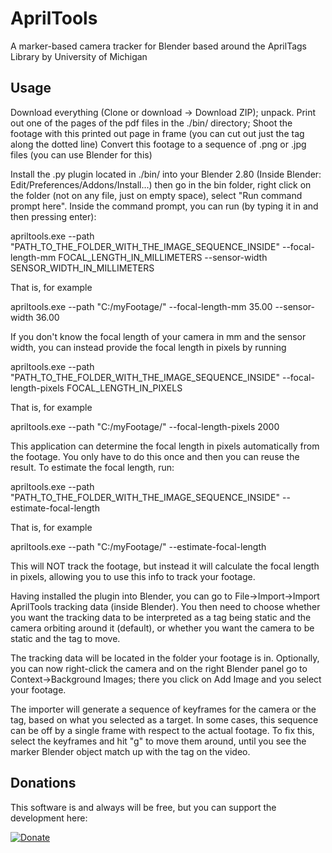 # AprilTools
A marker-based camera tracker for Blender based around the AprilTags Library by University of Michigan

## Usage
Download everything (Clone or download -> Download ZIP); unpack.
Print out one of the pages of the pdf files in the ./bin/ directory;
Shoot the footage with this printed out page in frame (you can cut out just the tag along the dotted line)
Convert this footage to a sequence of .png or .jpg files (you can use Blender for this)

  Install the .py plugin located in ./bin/ into your Blender 2.80 (Inside Blender: Edit/Preferences/Addons/Install...) then go in the bin folder, right click on the folder (not on any file, just on empty space), select "Run command prompt here". Inside the command prompt, you can run (by typing it in and then pressing enter):

apriltools.exe --path "PATH_TO_THE_FOLDER_WITH_THE_IMAGE_SEQUENCE_INSIDE" --focal-length-mm FOCAL_LENGTH_IN_MILLIMETERS --sensor-width SENSOR_WIDTH_IN_MILLIMETERS

That is, for example

apriltools.exe --path "C:/myFootage/" --focal-length-mm 35.00 --sensor-width 36.00

If you don't know the focal length of your camera in mm and the sensor width, you can instead provide the focal length in pixels by running

apriltools.exe --path "PATH_TO_THE_FOLDER_WITH_THE_IMAGE_SEQUENCE_INSIDE" --focal-length-pixels FOCAL_LENGTH_IN_PIXELS

That is, for example

apriltools.exe --path "C:/myFootage/" --focal-length-pixels 2000

This application can determine the focal length in pixels automatically from the footage. You only have to do this once and then you can reuse the result. To estimate the focal length, run:


apriltools.exe --path "PATH_TO_THE_FOLDER_WITH_THE_IMAGE_SEQUENCE_INSIDE" --estimate-focal-length

That is, for example

apriltools.exe --path "C:/myFootage/"  --estimate-focal-length

This will NOT track the footage, but instead it will calculate the focal length in pixels, allowing you to use this info to track your footage.

Having installed the plugin into Blender, you can go to File->Import->Import AprilTools tracking data (inside Blender).
You then need to choose whether you want the tracking data to be interpreted as a tag being static and the camera orbiting around it (default), or whether you want the camera to be static and the tag to move.

The tracking data will be located in the folder your footage is in. 
Optionally, you can now right-click the camera and on the right Blender panel go to Context->Background Images; there you click on Add Image and you select your footage.

The importer will generate a sequence of keyframes for the camera or the tag, based on what you selected as a target. In some cases, this sequence can be off by a single frame with respect to the actual footage. To fix this, select the keyframes and hit "g" to move them around, until you see the marker Blender object match up with the tag on the video.

## Donations

This software is and always will be free, but you can support the development here:

[![Donate](https://img.shields.io/badge/Donate-PayPal-green.svg)](https://www.paypal.com/cgi-bin/webscr?cmd=_s-xclick&hosted_button_id=QHXE57NKFC3QL)
